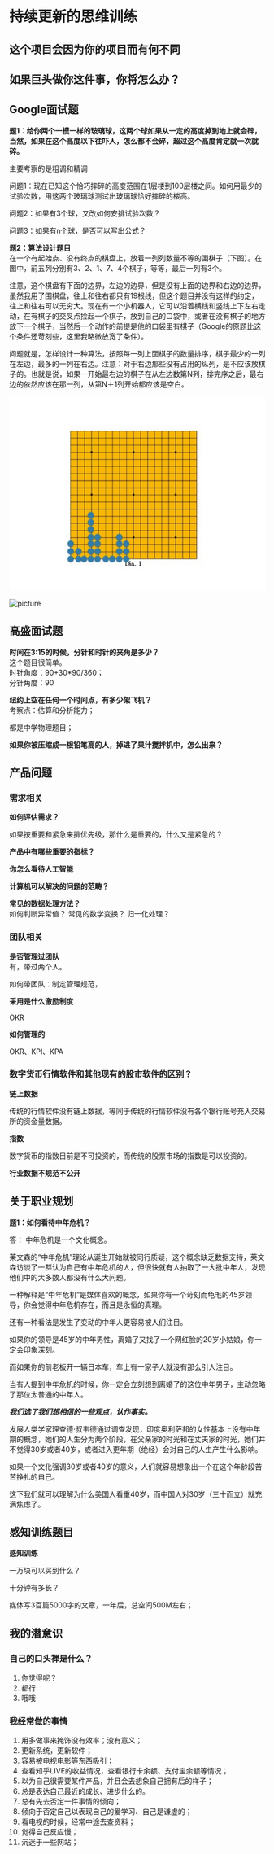 # **持续更新的思维训练**
## **这个项目会因为你的项目而有何不同**

## **如果巨头做你这件事，你将怎么办？**

## **Google面试题**    
**题1：给你两个一模一样的玻璃球，这两个球如果从一定的高度掉到地上就会碎，当然，如果在这个高度以下往吓人，怎么都不会碎，超过这个高度肯定就一次就碎。**

主要考察的是粗调和精调

问题1：现在已知这个恰巧摔碎的高度范围在1层楼到100层楼之间。如何用最少的试验次数，用这两个玻璃球测试出玻璃球恰好摔碎的楼高。    

问题2：如果有3个球，又改如何安排试验次数？

问题3：如果有n个球，是否可以写出公式？

**题2：算法设计题目**   
在一个有起始点、没有终点的棋盘上，放着一列列数量不等的围棋子（下图）。在图中，前五列分别有3、2、1、7、4个棋子，等等，最后一列有3个。   

注意，这个棋盘有下面的边界，左边的边界，但是没有上面的边界和右边的边界，虽然我用了围棋盘，往上和往右都只有19根线，但这个题目并没有这样的约定，往上和往右可以无穷大。现在有一个小机器人，它可以沿着横线和竖线上下左右走动，在有棋子的交叉点捡起一个棋子，放到自己的口袋中，或者在没有棋子的地方放下一个棋子，当然后一个动作的前提是他的口袋里有棋子（Google的原题比这个条件还苛刻些，这里我略微放宽了条件）。  

问题就是，怎样设计一种算法，按照每一列上面棋子的数量排序，棋子最少的一列在左边，最多的一列在右边。注意：对于右边那些没有占用的纵列，是不应该放棋子的。也就是说，如果一开始最右边的棋子在从左边数第N列，排完序之后，最右边的依然应该在那一列，从第N＋1列开始都应该是空白。      

![Question Picture](https://github.com/adamgonglj/shiban/blob/master/qi-pan.jpg)    

![picture](https://imgsa.baidu.com/news/q%3D100/sign=36c5f2be077b02080ac93be152d8f25f/242dd42a2834349b5bf8b49ec4ea15ce36d3be2b.jpg)


## **高盛面试题**

**时间在3:15的时候，分针和时针的夹角是多少？**     
这个题目很简单。    
时针角度：90+30*90/360；  
分针角度：90

**纽约上空在任何一个时间点，有多少架飞机？**    
考察点：估算和分析能力；

都是中学物理题目；


**如果你被压缩成一根铅笔高的人，掉进了果汁搅拌机中，怎么出来？**    


## **产品问题**     

### **需求相关**    
**如何评估需求？**

如果按重要和紧急来排优先级，那什么是重要的，什么又是紧急的？

**产品中有哪些重要的指标？**    


**你怎么看待人工智能**


**计算机可以解决的问题的范畴？**  

**常见的数据处理方法？**  
如何判断异常值？
常见的数学变换？
归一化处理？

### **团队相关**    

**是否管理过团队**     
有，带过两个人。        

如何带团队：制定管理规范，

**采用是什么激励制度**   

OKR

**如何管理的**   

OKR、KPI、KPA


### **数字货币行情软件和其他现有的股市软件的区别？**      

**链上数据**    

传统的行情软件没有链上数据，等同于传统的行情软件没有各个银行账号充入交易所的资金量数据。

**指数**      

数字货币的指数目前是不可投资的，而传统的股票市场的指数是可以投资的。

**行业数据不规范不公开**



## **关于职业规划**   
**题1：如何看待中年危机？**    

答：
中年危机是一个文化概念。   

莱文森的“中年危机”理论从诞生开始就被同行质疑，这个概念缺乏数据支持，莱文森访谈了一群认为自己有中年危机的人，但很快就有人抽取了一大批中年人，发现他们中的大多数人都没有什么大问题。  

一种解释是“中年危机”是媒体喜欢的概念，如果你有一个苛刻而龟毛的45岁领导，你会觉得中年危机存在，而且是永恒的真理。  

还有一种看法是发生了变动的中年人更容易被人们注目。   

如果你的领导是45岁的中年男性，离婚了又找了一个网红脸的20岁小姑娘，你一定会印象深刻。    

而如果你的前老板开一辆日本车，车上有一家子人就没有那么引人注目。    

当有人提到中年危机的时候，你一定会立刻想到离婚了的这位中年男子，主动忽略了那位太普通的中年人。   

***我们选了我们想相信的一些观点，认作事实。***        

发展人类学家理查德·叔韦德通过调查发现，印度奥利萨邦的女性基本上没有中年期的概念，她们的人生分为两个阶段，在父亲家的时光和在丈夫家的时光，她们并不觉得30岁或者40岁，或者进入更年期（绝经）会对自己的人生产生什么影响。   

如果一个文化强调30岁或者40岁的意义，人们就容易想象出一个在这个年龄段苦苦挣扎的自己。    

这下我们就可以理解为什么美国人看重40岁，而中国人对30岁（三十而立）就充满焦虑了。  

## **感知训练题目**   
**感知训练**    

一万块可以买到什么？  

十分钟有多长？

媒体写3百篇5000字的文章，一年后，总空间500M左右；

## **我的潜意识**        

### **自己的口头禅是什么？**       

1. 你觉得呢？    
2. 都行       
3. 哦哦       

### **我经常做的事情**       
1. 用多做事来掩饰没有效率；没有意义；     
2. 更新系统，更新软件；
3. 容易被电视电影等东西吸引；        
4. 查看知乎LIVE的收益情况，查看银行卡余额、支付宝余额等情况；      
5. 以为自己很需要某件产品，并且会去想象自己拥有后的样子；      
6. 总是表达自己最近的成长、进步什么的。       
7. 总有先去否定一件事情的倾向；   
8. 倾向于否定自己以表现自己的爱学习、自己是谦虚的；        
9. 看电视的时候，经常中途去查资料；     
10. 觉得自己反应慢；        
11. 沉迷于一些网站；        
